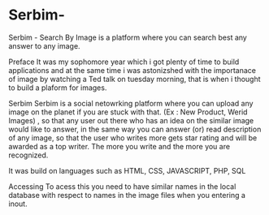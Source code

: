 # Serbim-
Serbim - Search By Image is a platform where you can search best any answer to any image.


Preface
It was my sophomore year which i got plenty of time to build applications and at the same time i was astonizshed with the importanace of image by watching a Ted talk on tuesday morning, that is when i thought to build a plaform for images.

Serbim
Serbim is a social netowrking platform where you can upload any image on the planet if you are stuck with that. (Ex : New Product, Werid Images) , so that any user out there who has an idea on the similar image would like to answer, in the same way you can answer (or) read description of any image, so that the user who writes more gets star rating and will be awarded as a top writer.
The more you write and the more you are recognized.

It was build on languages such as HTML, CSS, JAVASCRIPT, PHP, SQL

Accessing
To acess this you need to have similar names in the local database with respect to names in the image files when you entering a inout.
